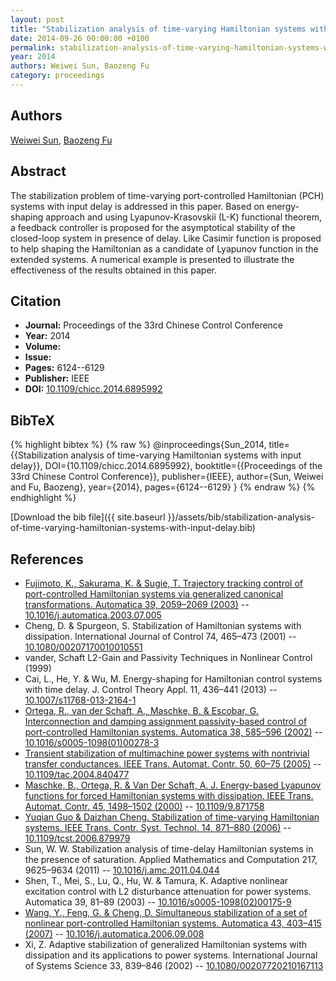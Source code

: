 ```yaml
---
layout: post
title: "Stabilization analysis of time-varying Hamiltonian systems with input delay"
date: 2014-09-26 00:00:00 +0100
permalink: stabilization-analysis-of-time-varying-hamiltonian-systems-with-input-delay
year: 2014
authors: Weiwei Sun, Baozeng Fu
category: proceedings
---
```

 
## Authors
[Weiwei Sun](authors/weiwei-sun), [Baozeng Fu](authors/baozeng-fu)
 
## Abstract
The stabilization problem of time-varying port-controlled Hamiltonian (PCH) systems with input delay is addressed in this paper. Based on energy-shaping approach and using Lyapunov-Krasovskii (L-K) functional theorem, a feedback controller is proposed for the asymptotical stability of the closed-loop system in presence of delay. Like Casimir function is proposed to help shaping the Hamiltonian as a candidate of Lyapunov function in the extended systems. A numerical example is presented to illustrate the effectiveness of the results obtained in this paper.
 
## Citation
- **Journal:** Proceedings of the 33rd Chinese Control Conference
- **Year:** 2014
- **Volume:** 
- **Issue:** 
- **Pages:** 6124--6129
- **Publisher:** IEEE
- **DOI:** [10.1109/chicc.2014.6895992](https://doi.org/10.1109/chicc.2014.6895992)
 
## BibTeX
{% highlight bibtex %}
{% raw %}
@inproceedings{Sun_2014,
  title={{Stabilization analysis of time-varying Hamiltonian systems with input delay}},
  DOI={10.1109/chicc.2014.6895992},
  booktitle={{Proceedings of the 33rd Chinese Control Conference}},
  publisher={IEEE},
  author={Sun, Weiwei and Fu, Baozeng},
  year={2014},
  pages={6124--6129}
}
{% endraw %}
{% endhighlight %}
 
[Download the bib file]({{ site.baseurl }}/assets/bib/stabilization-analysis-of-time-varying-hamiltonian-systems-with-input-delay.bib)
 
## References
- [Fujimoto, K., Sakurama, K. & Sugie, T. Trajectory tracking control of port-controlled Hamiltonian systems via generalized canonical transformations. Automatica 39, 2059–2069 (2003)](trajectory-tracking-control-of-port-controlled-hamiltonian-systems-via-generalized-canonical-transformations) -- [10.1016/j.automatica.2003.07.005](https://doi.org/10.1016/j.automatica.2003.07.005)
- Cheng, D. & Spurgeon, S. Stabilization of Hamiltonian systems with dissipation. International Journal of Control 74, 465–473 (2001) -- [10.1080/00207170010010551](https://doi.org/10.1080/00207170010010551)
- vander, Schaft L2-Gain and Passivity Techniques in Nonlinear Control (1999)
- Cai, L., He, Y. & Wu, M. Energy-shaping for Hamiltonian control systems with time delay. J. Control Theory Appl. 11, 436–441 (2013) -- [10.1007/s11768-013-2164-1](https://doi.org/10.1007/s11768-013-2164-1)
- [Ortega, R., van der Schaft, A., Maschke, B. & Escobar, G. Interconnection and damping assignment passivity-based control of port-controlled Hamiltonian systems. Automatica 38, 585–596 (2002)](interconnection-and-damping-assignment-passivity-based-control-of-port-controlled-hamiltonian-systems) -- [10.1016/s0005-1098(01)00278-3](https://doi.org/10.1016/s0005-1098(01)00278-3)
- [Transient stabilization of multimachine power systems with nontrivial transfer conductances. IEEE Trans. Automat. Contr. 50, 60–75 (2005)](transient-stabilization-of-multimachine-power-systems-with-nontrivial-transfer-conductances) -- [10.1109/tac.2004.840477](https://doi.org/10.1109/tac.2004.840477)
- [Maschke, B., Ortega, R. & Van Der Schaft, A. J. Energy-based Lyapunov functions for forced Hamiltonian systems with dissipation. IEEE Trans. Automat. Contr. 45, 1498–1502 (2000)](energy-based-lyapunov-functions-for-forced-hamiltonian-systems-with-dissipation) -- [10.1109/9.871758](https://doi.org/10.1109/9.871758)
- [Yuqian Guo & Daizhan Cheng. Stabilization of time-varying Hamiltonian systems. IEEE Trans. Contr. Syst. Technol. 14, 871–880 (2006)](stabilization-of-time-varying-hamiltonian-systems) -- [10.1109/tcst.2006.879979](https://doi.org/10.1109/tcst.2006.879979)
- Sun, W. W. Stabilization analysis of time-delay Hamiltonian systems in the presence of saturation. Applied Mathematics and Computation 217, 9625–9634 (2011) -- [10.1016/j.amc.2011.04.044](https://doi.org/10.1016/j.amc.2011.04.044)
- Shen, T., Mei, S., Lu, Q., Hu, W. & Tamura, K. Adaptive nonlinear excitation control with L2 disturbance attenuation for power systems. Automatica 39, 81–89 (2003) -- [10.1016/s0005-1098(02)00175-9](https://doi.org/10.1016/s0005-1098(02)00175-9)
- [Wang, Y., Feng, G. & Cheng, D. Simultaneous stabilization of a set of nonlinear port-controlled Hamiltonian systems. Automatica 43, 403–415 (2007)](simultaneous-stabilization-of-a-set-of-nonlinear-port-controlled-hamiltonian-systems) -- [10.1016/j.automatica.2006.09.008](https://doi.org/10.1016/j.automatica.2006.09.008)
- Xi, Z. Adaptive stabilization of generalized Hamiltonian systems with dissipation and its applications to power systems. International Journal of Systems Science 33, 839–846 (2002) -- [10.1080/00207720210167113](https://doi.org/10.1080/00207720210167113)

